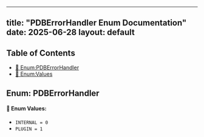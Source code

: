 <!-- Formatted by A³BS formatter.py -->
<!-- Generated by A³BS document.py -->
---
title: "PDBErrorHandler Enum Documentation"
date: 2025-06-28
layout: default
---

## Table of Contents
- [🔧 Enum:PDBErrorHandler](#enum-pdberrorhandler)
- [🔧 Enum:Values](#enum-values)
## Enum: PDBErrorHandler
#### 📝 Enum Values:
<a name="enum-values"></a>
  - `INTERNAL = 0`
  - `PLUGIN = 1`